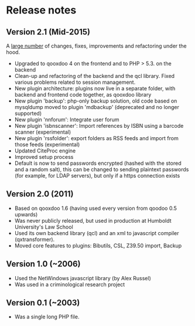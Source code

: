 Release notes
=============

Version 2.1 (Mid-2015)
-----------------------
A [large number](https://github.com/cboulanger/bibliograph/issues?q=milestone%3Av2.1+is%3Aclosed)
of changes, fixes, improvements and refactoring under the hood.
- Upgraded to qooxdoo 4 on the frontend and to PHP > 5.3. on the backend
- Clean-up and refactoring of the backend and the qcl library. Fixed various problems 
  related to session management.
- New plugin architecture: plugins now live in a separate folder, with backend and
  frontend code together, as qooxdoo library
- New plugin 'backup': php-only backup solution, old code based on mysqldump moved
  to plugin 'mdbackup' (deprecated and no longer supported) 
- New plugin 'nnforum': Integrate user forum
- New plugin 'isbnscanner': Import references by ISBN using a barcode scanner (experimental)
- New plugin 'rssfolder': export folders as RSS feeds and import from those feeds (experimental)
- Updated CiteProc engine
- Improved setup process
- Default is now to send passwords encrypted (hashed with the stored and a random salt), this
  can be changed to sending plaintext passwords (for example, for LDAP servers), but only if
  a https connection exists

Version 2.0 (2011)
------------------
- Based on qooxdoo 1.6 (having used every version from qoodoo 0.5 upwards)
- Was never publicly released, but used in production at Humboldt University's Law School
- Used its own backend library (qcl) and an xml to javascript compiler (qxtransformer).
- Moved core features to plugins: Bibutils, CSL, Z39.50 import, Backup

Version 1.0 (~2006)
-------------------
- Used the NetWindows javascript library (by Alex Russel)
- Was used in a criminological research project

Version 0.1 (~2003)
-------------------
- Was a single long PHP file.